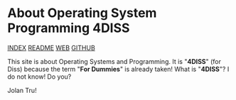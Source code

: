 ---
---
# About Operating System Programming 4DISS

[INDEX](index.md)
[README](README.md)
[WEB](https://osp4diss.vlsm.org/)
[GITHUB](https://github.com/UI-FASILKOM-OS/osp4diss/)

This site is about Operating Systems and Programming.
It is "**4DISS**" (for Diss) because the term "**For Dummies**" is already taken!
What is "**4DISS**"?  I do not know!  Do you?

Jolan Tru!


